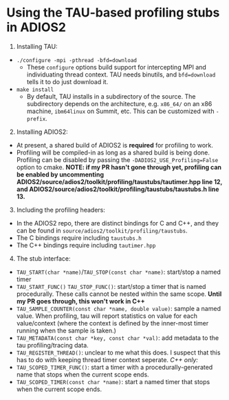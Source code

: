# Using the TAU-based profiling stubs in ADIOS2
1. Installing TAU:
  * `./configure -mpi -pthread -bfd=download`
    * These `configure` options build support for intercepting MPI and individuating thread context. TAU needs binutils, and `bfd=download` tells it to do just download it.
  * `make install`
    * By default, TAU installs in a subdirectory of the source. The subdirectory depends on the architecture, e.g. `x86_64/` on an x86 machine, `ibm64linux` on Summit, etc. This can be customized with `-prefix`.
2. Installing ADIOS2:
  * At present, a shared build of ADIOS2 is **required** for profiling to work.
  * Profiling will be compiled-in as long as a shared build is being done. Profiling can be disabled by passing the `-DADIOS2_USE_Profiling=False` option to cmake. **NOTE: if my PR hasn't gone through yet, profiling can be enabled by uncommenting ADIOS2/source/adios2/toolkit/profiling/taustubs/tautimer.hpp line 12, and ADIOS2/source/adios2/toolkit/profiling/taustubs/taustubs.h line 13.**
3. Including the profiling headers:
  * In the ADIOS2 repo, there are distinct bindings for C and C++, and they can be found in `source/adios2/toolkit/profiling/taustubs`.
  * The C bindings require including `taustubs.h`
  * The C++ bindings require including `tautimer.hpp`
 
 4. The stub interface:
  * `TAU_START(char *name)`/`TAU_STOP(const char *name)`: start/stop a named timer
  * `TAU_START_FUNC()` `TAU_STOP_FUNC()`: start/stop a timer that is named procedurally. These calls cannot be nested within the same scope. **Until my PR goes through, this won't work in C++**
  * `TAU_SAMPLE_COUNTER(const char *name, double value)`: sample a named value. When profiling, tau will report statistics on value for each value/context (where the context is defined by the inner-most timer running when the sample is taken.)
  * `TAU_METADATA(const char *key, const char *val)`: add metadata to the tau profiling/tracing data.
  * `TAU_REGISTER_THREAD()`: unclear to me what this does. I suspect that this has to do with keeping thread timer context seperate.
  *C++ only:*
  * `TAU_SCOPED_TIMER_FUNC()`: start a timer with a procedurally-generated name that stops when the current scope ends.
  * `TAU_SCOPED_TIMER(const char *name)`: start a named timer that stops when the current scope ends.
  
  
  
  
